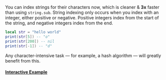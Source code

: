 You can index strings for their characters now, which is cleaner & **3x** faster than using `string.sub`. String indexing only occurs when you index with an integer, either positive or negative. Positive integers index from the start of the string, and negative integers index from the end.
```lua showLineNumbers title="Example Code"
local str = "hello world"
print(str[5]) -- "o"
print(str[200]) -- nil
print(str[-1]) -- "d"
```
Any character-intensive task — for example, a hash algorithm — will greatly benefit from this.

#### [Interactive Example](https://plutolang.github.io/web/#code=local%20str%20%3D%20%22hello%20world%22%0D%0Aprint(str%5B5%5D)%20--%20%22o%22%0D%0Aprint(str%5B200%5D)%20--%20nil%0D%0Aprint(str%5B-1%5D)%20--%20%22d%22)
